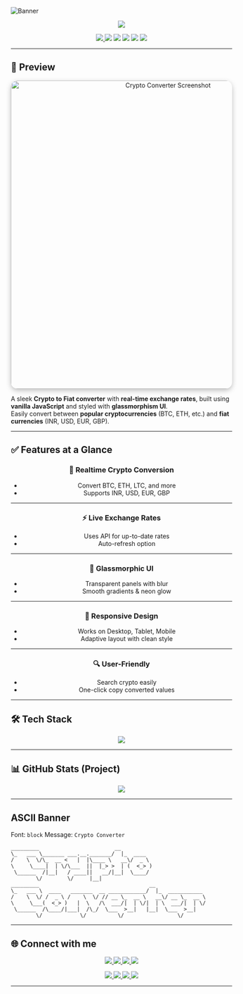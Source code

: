 <!-- Banner -->
![Banner](https://capsule-render.vercel.app/api?type=blur&height=300&color=gradient&text=Crypto%20Converter&desc=Realtime%20Rates%20%7C%20Glassy%20UI%20%7C%20Multi-Currency&fontAlign=50&fontSize=60&descSize=20&descAlignY=53&descAlign=59&fontAlignY=40&fontColor=FFFFFF)

<p align="center">
  <img src="https://readme-typing-svg.herokuapp.com?font=Fira+Code&size=22&duration=3000&pause=1000&color=36BCF7&center=true&vCenter=true&width=600&lines=Crypto+to+INR+%7C+USD+%7C+More;Realtime+Exchange+Rates+⚡;Glassmorphic+UI+Design;Responsive+%7C+Smooth+Animations" />
</p>

<p align="center">
  <a href="https://bismay-exe.github.io/Crypto-converter/">
    <img src="https://img.shields.io/badge/🌐%20Live%20Website-Crypto%20Converter-36BCF7?style=for-the-badge&logo=bitcoin&logoColor=white" />
  </a>
  <img src="https://img.shields.io/badge/HTML-5-orange?style=for-the-badge&logo=html5&logoColor=white" />
  <img src="https://img.shields.io/badge/CSS-3-blue?style=for-the-badge&logo=css3&logoColor=white" />
  <img src="https://img.shields.io/badge/JavaScript-ES6-yellow?style=for-the-badge&logo=javascript&logoColor=black" />
  <img src="https://img.shields.io/badge/Open%20Source-❤️-green?style=for-the-badge&logo=github&logoColor=white" />
  <img src="https://img.shields.io/badge/License-MIT-blueviolet?style=for-the-badge" />
</p>

---

## 📸 Preview

<p align="center">
  <img src="assets/converter.gif" alt="Crypto Converter Screenshot" width="700px" style="border-radius:15px;box-shadow:0 4px 12px rgba(0,0,0,0.25);" />
</p>

A sleek **Crypto to Fiat converter** with **real-time exchange rates**, built using **vanilla JavaScript** and styled with **glassmorphism UI**.  
Easily convert between **popular cryptocurrencies** (BTC, ETH, etc.) and **fiat currencies** (INR, USD, EUR, GBP).  

---

## ✅ Features at a Glance

<div align="center">

### 💱 Realtime Crypto Conversion  
- Convert BTC, ETH, LTC, and more  
- Supports INR, USD, EUR, GBP  

---

### ⚡ Live Exchange Rates  
- Uses API for up-to-date rates  
- Auto-refresh option  

---

### 🎨 Glassmorphic UI  
- Transparent panels with blur  
- Smooth gradients & neon glow  

---

### 📱 Responsive Design  
- Works on Desktop, Tablet, Mobile  
- Adaptive layout with clean style  

---

### 🔍 User-Friendly  
- Search crypto easily  
- One-click copy converted values  

</div>

---

## 🛠️ Tech Stack  

<p align="center">
  <img src="https://skillicons.dev/icons?i=html,css,js&theme=dark" />
</p>

---

## 📊 GitHub Stats (Project)

<p align="center">
  <img src="https://github-readme-stats.vercel.app/api/pin/?username=Bismay-exe&repo=Crypto-converter&cache_seconds=60&theme=transparent&bg_color=30,000000,000000&title_color=FFD700&text_color=FFFFFF&icon_color=36BCF7&hide_border=true" />
</p>

---

## ASCII Banner

<!--ascii-start-->
Font: `block`
Message: `Crypto Converter`
```text
_________                        __                           
\_   ___ \_______ ___.__._______/  |_  ____                   
/    \  \/\_  __ <   |  |\____ \   __\/  _ \                  
\     \____|  | \/\___  ||  |_> >  | (  <_> )                 
 \______  /|__|   / ____||   __/|__|  \____/                  
        \/        \/     |__|                                 
_________                                   __                
\_   ___ \  ____   _______  __ ____________/  |_  ___________ 
/    \  \/ /  _ \ /    \  \/ // __ \_  __ \   __\/ __ \_  __ \
\     \___(  <_> )   |  \   /\  ___/|  | \/|  | \  ___/|  | \/
 \______  /\____/|___|  /\_/  \___  >__|   |__|  \___  >__|   
        \/            \/          \/                 \/
```
<!--ascii-end-->

---

## 🌐 Connect with me

<p align="center">
  <a href="https://github.com/Bismay-exe" target="_blank">
    <img src="https://img.shields.io/badge/GitHub-Profile-FFD700?style=for-the-badge&logo=github&logoColor=black&labelColor=1a1a1a" />
  </a>

  <a href="https://instagram.com/bismay.exe" target="_blank">
    <img src="https://img.shields.io/badge/Instagram-Follow-E4405F?style=for-the-badge&logo=instagram&logoColor=white&labelColor=1a1a1a" />
  </a>

  <a href="https://t.me/bismay_exe" target="_blank">
    <img src="https://img.shields.io/badge/Telegram-Chat-0088CC?style=for-the-badge&logo=telegram&logoColor=white&labelColor=1a1a1a" />
  </a>

  <a href="https://discord.com" target="_blank">
    <img src="https://img.shields.io/badge/Discord-Join-5865F2?style=for-the-badge&logo=discord&logoColor=white&labelColor=1a1a1a" />
  </a>
</p>

<p align="center">
  <a href="https://youtube.com" target="_blank">
    <img src="https://img.shields.io/badge/YouTube-Subscribe-FF0000?style=for-the-badge&logo=youtube&logoColor=white&labelColor=1a1a1a" />
  </a>

  <a href="https://linkedin.com" target="_blank">
    <img src="https://img.shields.io/badge/LinkedIn-Connect-0A66C2?style=for-the-badge&logo=linkedin&logoColor=white&labelColor=1a1a1a" />
  </a>

  <a href="https://threads.net/@bismay.exe" target="_blank">
    <img src="https://img.shields.io/badge/Threads-Follow-000000?style=for-the-badge&logo=threads&logoColor=white&labelColor=1a1a1a" />
  </a>

  <a href="https://t.me/BismaysInventory" target="_blank">
    <img src="https://img.shields.io/badge/Telegram-Group-32CD32?style=for-the-badge&logo=telegram&logoColor=white&labelColor=1a1a1a" />
  </a>
</p>


---
